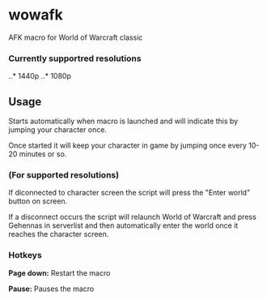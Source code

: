 # wowafk

AFK macro for World of Warcraft classic

### Currently supportred resolutions

..* 1440p
..* 1080p


## Usage

Starts automatically when macro is launched and will indicate this by jumping your character once.

Once started it will keep your character in game by jumping once every 10-20 minutes or so. 


### (For supported resolutions)

If diconnected to character screen the script will press the "Enter world" button on screen.

If a disconnect occurs the script will relaunch World of Warcraft and press Gehennas in serverlist and then automatically enter the world once it reaches the character screen.


### Hotkeys

**Page down:** Restart the macro

**Pause:** Pauses the macro
